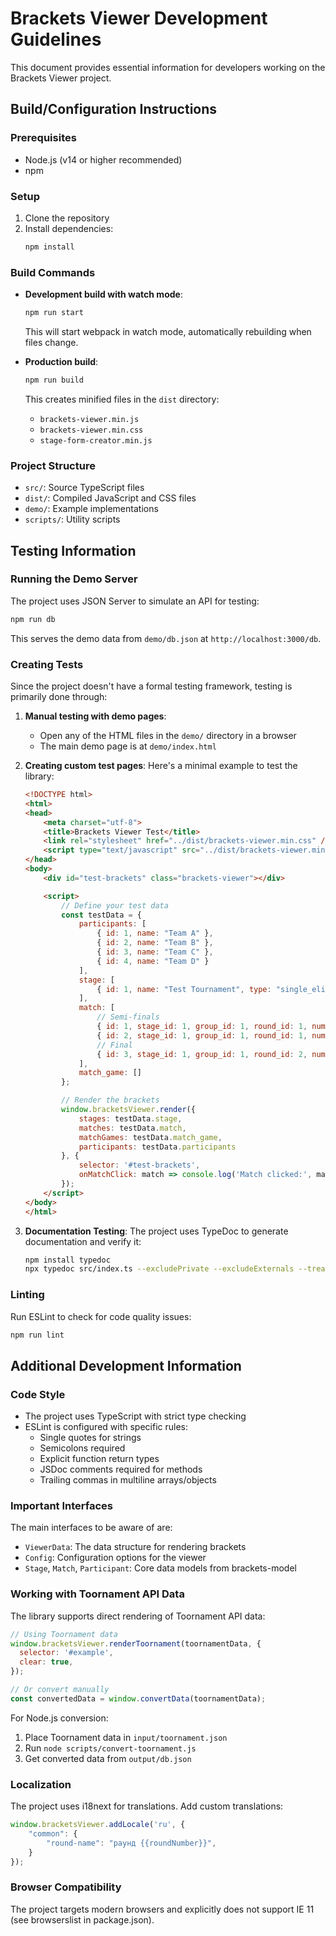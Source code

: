 # Brackets Viewer Development Guidelines

This document provides essential information for developers working on the Brackets Viewer project.

## Build/Configuration Instructions

### Prerequisites
- Node.js (v14 or higher recommended)
- npm

### Setup
1. Clone the repository
2. Install dependencies:
   ```bash
   npm install
   ```

### Build Commands
- **Development build with watch mode**:
  ```bash
  npm run start
  ```
  This will start webpack in watch mode, automatically rebuilding when files change.

- **Production build**:
  ```bash
  npm run build
  ```
  This creates minified files in the `dist` directory:
  - `brackets-viewer.min.js`
  - `brackets-viewer.min.css`
  - `stage-form-creator.min.js`

### Project Structure
- `src/`: Source TypeScript files
- `dist/`: Compiled JavaScript and CSS files
- `demo/`: Example implementations
- `scripts/`: Utility scripts

## Testing Information

### Running the Demo Server
The project uses JSON Server to simulate an API for testing:

```bash
npm run db
```

This serves the demo data from `demo/db.json` at `http://localhost:3000/db`.

### Creating Tests
Since the project doesn't have a formal testing framework, testing is primarily done through:

1. **Manual testing with demo pages**:
   - Open any of the HTML files in the `demo/` directory in a browser
   - The main demo page is at `demo/index.html`

2. **Creating custom test pages**:
   Here's a minimal example to test the library:

   ```html
   <!DOCTYPE html>
   <html>
   <head>
       <meta charset="utf-8">
       <title>Brackets Viewer Test</title>
       <link rel="stylesheet" href="../dist/brackets-viewer.min.css" />
       <script type="text/javascript" src="../dist/brackets-viewer.min.js"></script>
   </head>
   <body>
       <div id="test-brackets" class="brackets-viewer"></div>

       <script>
           // Define your test data
           const testData = {
               participants: [
                   { id: 1, name: "Team A" },
                   { id: 2, name: "Team B" },
                   { id: 3, name: "Team C" },
                   { id: 4, name: "Team D" }
               ],
               stage: [
                   { id: 1, name: "Test Tournament", type: "single_elimination" }
               ],
               match: [
                   // Semi-finals
                   { id: 1, stage_id: 1, group_id: 1, round_id: 1, number: 1, status: 3, opponent1: { id: 1, score: 2 }, opponent2: { id: 2, score: 1 } },
                   { id: 2, stage_id: 1, group_id: 1, round_id: 1, number: 2, status: 3, opponent1: { id: 3, score: 0 }, opponent2: { id: 4, score: 2 } },
                   // Final
                   { id: 3, stage_id: 1, group_id: 1, round_id: 2, number: 1, status: 3, opponent1: { id: 1, score: 3 }, opponent2: { id: 4, score: 1 } }
               ],
               match_game: []
           };

           // Render the brackets
           window.bracketsViewer.render({
               stages: testData.stage,
               matches: testData.match,
               matchGames: testData.match_game,
               participants: testData.participants
           }, {
               selector: '#test-brackets',
               onMatchClick: match => console.log('Match clicked:', match)
           });
       </script>
   </body>
   </html>
   ```

3. **Documentation Testing**:
   The project uses TypeDoc to generate documentation and verify it:
   ```bash
   npm install typedoc
   npx typedoc src/index.ts --excludePrivate --excludeExternals --treatValidationWarningsAsErrors
   ```

### Linting
Run ESLint to check for code quality issues:
```bash
npm run lint
```

## Additional Development Information

### Code Style
- The project uses TypeScript with strict type checking
- ESLint is configured with specific rules:
  - Single quotes for strings
  - Semicolons required
  - Explicit function return types
  - JSDoc comments required for methods
  - Trailing commas in multiline arrays/objects

### Important Interfaces
The main interfaces to be aware of are:
- `ViewerData`: The data structure for rendering brackets
- `Config`: Configuration options for the viewer
- `Stage`, `Match`, `Participant`: Core data models from brackets-model

### Working with Toornament API Data
The library supports direct rendering of Toornament API data:

```js
// Using Toornament data
window.bracketsViewer.renderToornament(toornamentData, {
  selector: '#example',
  clear: true,
});

// Or convert manually
const convertedData = window.convertData(toornamentData);
```

For Node.js conversion:
1. Place Toornament data in `input/toornament.json`
2. Run `node scripts/convert-toornament.js`
3. Get converted data from `output/db.json`

### Localization
The project uses i18next for translations. Add custom translations:

```js
window.bracketsViewer.addLocale('ru', {
    "common": {
        "round-name": "раунд {{roundNumber}}",
    }
});
```

### Browser Compatibility
The project targets modern browsers and explicitly does not support IE 11 (see browserslist in package.json).